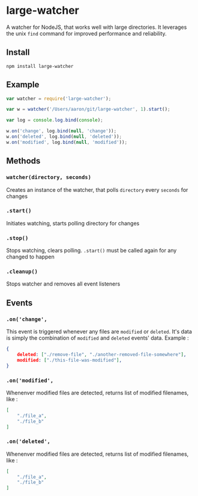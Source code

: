 large-watcher
=============

A watcher for NodeJS, that works well with large directories. It leverages the unix `find` command for improved performance and reliability.


## Install

```
npm install large-watcher
```


## Example

```js
var watcher = require('large-watcher');

var w = watcher('/Users/aaron/git/large-watcher', 1).start();

var log = console.log.bind(console);

w.on('change', log.bind(null, 'change'));
w.on('deleted', log.bind(null, 'deleted'));
w.on('modified', log.bind(null, 'modified'));
```


## Methods

### `watcher(directory, seconds)`
Creates an instance of the watcher, that polls `directory` every `seconds` for changes

### `.start()`
Initiates watching, starts polling directory for changes

### `.stop()`
Stops watching, clears polling. `.start()` must be called again for any changed to happen

### `.cleanup()`
Stops watcher and removes all event listeners


## Events

### `.on('change', `
This event is triggered whenever any files are `modified` or `deleted`. It's data is simply the combination of `modified` and `deleted` events' data. Example :

```json
{
    deleted: ["./remove-file", "./another-removed-file-somewhere"],
    modified: ["./this-file-was-modified"],
}
```

### `.on('modified', `
Whenenver modified files are detected, returns list of modified filenames, like :

```json
[
    "./file_a",
    "./file_b"
]
```

### `.on('deleted', `
Whenenver modified files are detected, returns list of modified filenames, like :

```json
[
    "./file_a",
    "./file_b"
]
```
